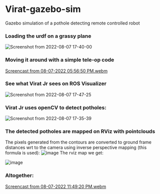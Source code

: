 # Virat-gazebo-sim
Gazebo simulation of a pothole detecting remote controlled robot

### Loading the urdf on a grassy plane
![Screenshot from 2022-08-07 17-40-00](https://user-images.githubusercontent.com/94188928/183289865-8a7fca95-02bd-47cd-a774-04bad8b574c5.png)
### Moving it around with a simple tele-op code
[Screencast from 08-07-2022 05:56:50 PM.webm](https://user-images.githubusercontent.com/94188928/183290517-67258ad8-3563-4ba7-bb8c-d96e3bcc0d86.webm)
### See what Virat Jr sees on ROS Visualizer
![Screenshot from 2022-08-07 17-47-25](https://user-images.githubusercontent.com/94188928/183290153-f2754788-38ec-48f2-85c5-1e98f9376c52.png)
### Virat Jr uses openCV to detect potholes:
![Screenshot from 2022-08-07 17-35-39](https://user-images.githubusercontent.com/94188928/183289708-b3437405-b9f1-4af1-a9fe-967dc55a6cd3.png)
### The detected potholes are mapped on RViz with pointclouds
The pixels generated from the contours are converted to ground frame distances wrt to the camera using inverse perspective mapping (this formula is used):
![image](https://user-images.githubusercontent.com/94188928/183304762-854ea2c4-e679-457e-8b06-b730e416202c.png)
The rviz map we get:

![image](https://user-images.githubusercontent.com/94188928/183304239-18e72462-9dc9-4416-a63d-06dcf48656c2.png)

### Altogether:
[Screencast from 08-07-2022 11:49:20 PM.webm](https://user-images.githubusercontent.com/94188928/183305337-64f8ff55-a0ba-43ca-806a-061a0d42b180.webm)
